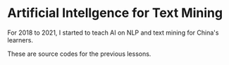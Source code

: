 # Artificial Intellgence for Text Mining 

For 2018 to 2021, I started to teach AI on NLP and text mining for China's learners. 

These are source codes for the previous lessons. 


